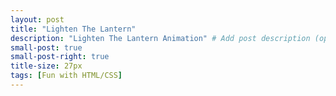 ```yaml
---
layout: post
title: "Lighten The Lantern"
description: "Lighten The Lantern Animation" # Add post description (optional)
small-post: true
small-post-right: true
title-size: 27px
tags: [Fun with HTML/CSS]
---
```

<div class="lantern-container">
    <div id="lantern" class="lantern">
    </div>
</div>